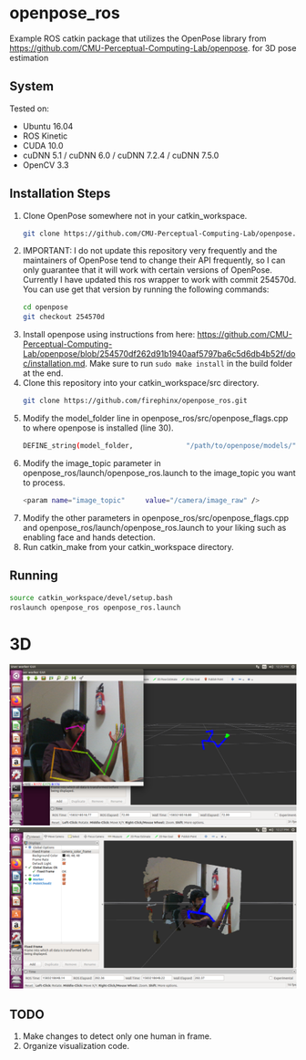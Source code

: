# openpose_ros

Example ROS catkin package that utilizes the OpenPose library from https://github.com/CMU-Perceptual-Computing-Lab/openpose.
for 3D pose estimation

## System
Tested on:
* Ubuntu 16.04
* ROS Kinetic
* CUDA 10.0
* cuDNN 5.1 / cuDNN 6.0 / cuDNN 7.2.4 / cuDNN 7.5.0
* OpenCV 3.3

## Installation Steps

1. Clone OpenPose somewhere not in your catkin_workspace.
   ```bash
   git clone https://github.com/CMU-Perceptual-Computing-Lab/openpose.git
   ```
2. IMPORTANT: I do not update this repository very frequently and the maintainers of OpenPose tend to change their API frequently, so I can only guarantee that it will work with certain versions of OpenPose. Currently I have updated this ros wrapper to work with commit 254570d. You can use get that version by running the following commands:
   ```bash
   cd openpose
   git checkout 254570d
   ```
3. Install openpose using instructions from here: https://github.com/CMU-Perceptual-Computing-Lab/openpose/blob/254570df262d91b1940aaf5797ba6c5d6db4b52f/doc/installation.md. Make sure to run `sudo make install` in the build folder at the end.
4. Clone this repository into your catkin_workspace/src directory.
   ```bash
   git clone https://github.com/firephinx/openpose_ros.git
   ```
5. Modify the model_folder line in openpose_ros/src/openpose_flags.cpp to where openpose is installed (line 30).
   ```bash
   DEFINE_string(model_folder,             "/path/to/openpose/models/",      "Folder path (absolute or relative) where the models (pose, face, ...) are located.");
   ```
6. Modify the image_topic parameter in openpose_ros/launch/openpose_ros.launch to the image_topic you want to process.
   ```bash
   <param name="image_topic"     value="/camera/image_raw" />
   ```
7. Modify the other parameters in openpose_ros/src/openpose_flags.cpp and openpose_ros/launch/openpose_ros.launch to your liking such as enabling face and hands detection.
8. Run catkin_make from your catkin_workspace directory.

## Running
```bash
source catkin_workspace/devel/setup.bash
roslaunch openpose_ros openpose_ros.launch
```

# 3D

![](git_images/img1.png)
![](git_images/img2.png)

## TODO

1. Make changes to detect only one human in frame.
2. Organize visualization code.
